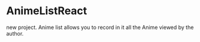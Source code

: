 # AnimeListReact
new project. Anime list allows you to record in it all the Anime viewed by the author.
